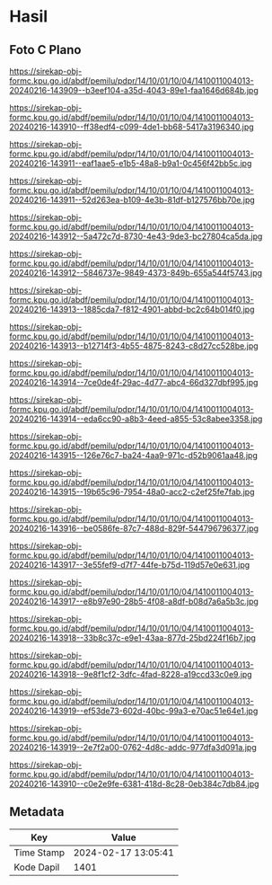 # Hasil

## Foto C Plano

https://sirekap-obj-formc.kpu.go.id/abdf/pemilu/pdpr/14/10/01/10/04/1410011004013-20240216-143909--b3eef104-a35d-4043-89e1-faa1646d684b.jpg

https://sirekap-obj-formc.kpu.go.id/abdf/pemilu/pdpr/14/10/01/10/04/1410011004013-20240216-143910--ff38edf4-c099-4de1-bb68-5417a3196340.jpg

https://sirekap-obj-formc.kpu.go.id/abdf/pemilu/pdpr/14/10/01/10/04/1410011004013-20240216-143911--eaf1aae5-e1b5-48a8-b9a1-0c456f42bb5c.jpg

https://sirekap-obj-formc.kpu.go.id/abdf/pemilu/pdpr/14/10/01/10/04/1410011004013-20240216-143911--52d263ea-b109-4e3b-81df-b127576bb70e.jpg

https://sirekap-obj-formc.kpu.go.id/abdf/pemilu/pdpr/14/10/01/10/04/1410011004013-20240216-143912--5a472c7d-8730-4e43-9de3-bc27804ca5da.jpg

https://sirekap-obj-formc.kpu.go.id/abdf/pemilu/pdpr/14/10/01/10/04/1410011004013-20240216-143912--5846737e-9849-4373-849b-655a544f5743.jpg

https://sirekap-obj-formc.kpu.go.id/abdf/pemilu/pdpr/14/10/01/10/04/1410011004013-20240216-143913--1885cda7-f812-4901-abbd-bc2c64b014f0.jpg

https://sirekap-obj-formc.kpu.go.id/abdf/pemilu/pdpr/14/10/01/10/04/1410011004013-20240216-143913--b12714f3-4b55-4875-8243-c8d27cc528be.jpg

https://sirekap-obj-formc.kpu.go.id/abdf/pemilu/pdpr/14/10/01/10/04/1410011004013-20240216-143914--7ce0de4f-29ac-4d77-abc4-66d327dbf995.jpg

https://sirekap-obj-formc.kpu.go.id/abdf/pemilu/pdpr/14/10/01/10/04/1410011004013-20240216-143914--eda6cc90-a8b3-4eed-a855-53c8abee3358.jpg

https://sirekap-obj-formc.kpu.go.id/abdf/pemilu/pdpr/14/10/01/10/04/1410011004013-20240216-143915--126e76c7-ba24-4aa9-971c-d52b9061aa48.jpg

https://sirekap-obj-formc.kpu.go.id/abdf/pemilu/pdpr/14/10/01/10/04/1410011004013-20240216-143915--19b65c96-7954-48a0-acc2-c2ef25fe7fab.jpg

https://sirekap-obj-formc.kpu.go.id/abdf/pemilu/pdpr/14/10/01/10/04/1410011004013-20240216-143916--be0586fe-87c7-488d-829f-544796796377.jpg

https://sirekap-obj-formc.kpu.go.id/abdf/pemilu/pdpr/14/10/01/10/04/1410011004013-20240216-143917--3e55fef9-d7f7-44fe-b75d-119d57e0e631.jpg

https://sirekap-obj-formc.kpu.go.id/abdf/pemilu/pdpr/14/10/01/10/04/1410011004013-20240216-143917--e8b97e90-28b5-4f08-a8df-b08d7a6a5b3c.jpg

https://sirekap-obj-formc.kpu.go.id/abdf/pemilu/pdpr/14/10/01/10/04/1410011004013-20240216-143918--33b8c37c-e9e1-43aa-877d-25bd224f16b7.jpg

https://sirekap-obj-formc.kpu.go.id/abdf/pemilu/pdpr/14/10/01/10/04/1410011004013-20240216-143918--9e8f1cf2-3dfc-4fad-8228-a19ccd33c0e9.jpg

https://sirekap-obj-formc.kpu.go.id/abdf/pemilu/pdpr/14/10/01/10/04/1410011004013-20240216-143919--ef53de73-602d-40bc-99a3-e70ac51e64e1.jpg

https://sirekap-obj-formc.kpu.go.id/abdf/pemilu/pdpr/14/10/01/10/04/1410011004013-20240216-143919--2e7f2a00-0762-4d8c-addc-977dfa3d091a.jpg

https://sirekap-obj-formc.kpu.go.id/abdf/pemilu/pdpr/14/10/01/10/04/1410011004013-20240216-143910--c0e2e9fe-6381-418d-8c28-0eb384c7db84.jpg


## Metadata

| Key        | Value               |
| ---------- | ------------------- |
| Time Stamp | 2024-02-17 13:05:41 |
| Kode Dapil | 1401                |



